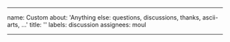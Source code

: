
---
name: Custom
about: 'Anything else: questions, discussions, thanks, ascii-arts, ...'
title: ''
labels: discussion
assignees: moul

---